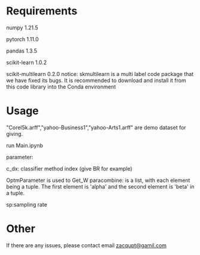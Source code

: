 
# Requirements 
numpy 1.21.5

pytorch 1.11.0

pandas 1.3.5

scikit-learn 1.0.2

scikit-multilearn 0.2.0 notice: skmultilearn is a multi label code package that we have fixed its bugs. It is recommended to download and install it from this code library into the Conda environment



# Usage
"Corel5k.arff","yahoo-Business1","yahoo-Arts1.arff" are demo dataset for giving.

run Main.ipynb

parameter:

c_dx: classifier method index (give BR for example)

OptmParameter is used to Get_W
paracombine: is a list, with each element being a tuple. The first element is 'alpha' and the second element is 'beta' in a tuple.

sp:sampling rate


# Other

If there are any issues, please contact email zacqupt@gamil.com
